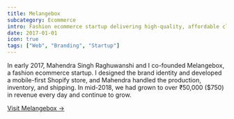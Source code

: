 ```yaml
---
title: Melangebox
subcategory: Ecommerce
intro: Fashion ecommerce startup delivering high-quality, affordable clothing and accessories internationally.
date: 2017-01-01
icon: true
tags: ["Web", "Branding", "Startup"]
---
```


In early 2017, Mahendra Singh Raghuwanshi and I co-founded Melangebox, a fashion ecommerce startup. I designed the brand identity and developed a mobile-first Shopify store, and Mahendra handled the production, inventory, and shipping. In mid-2018, we had grown to over ₹50,000 ($750) in revenue every day and continue to grow.

[Visit Melangebox &rarr;](https://www.melangebox.com)

<div class="image"><img alt="" src="/melangebox/page.png"></div>